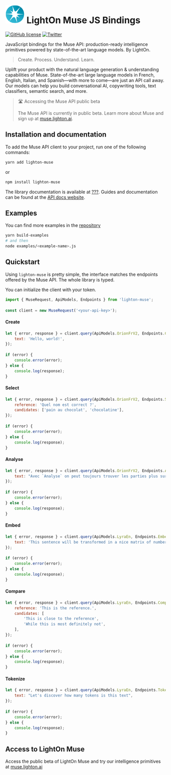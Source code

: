 # <img src="assets/lighton_small.png" width=60/> LightOn Muse JS Bindings

[![GitHub license](https://img.shields.io/badge/license-MIT-blue.svg)](LICENSE) [![Twitter](https://img.shields.io/twitter/follow/LightOnIO?style=social)](https://twitter.com/LightOnIO)

JavaScript bindings for the Muse API: production-ready intelligence primitives powered by state-of-the-art language models. By LightOn.

> Create. Process. Understand. Learn.

Uplift your product with the natural language generation & understanding capabilities of Muse. State-of-the-art large language models in French, English, Italian, and Spanish—with more to come—are just an API call away. Our models can help you build conversational AI, copywriting tools, text classifiers, semantic search, and more.

> 🛣️ Accessing the Muse API public beta
>
> The Muse API is currently in public beta. Learn more about Muse and sign up at [muse.lighton.ai](https://muse.lighton.ai/).

## Installation and documentation

To add the Muse API client to your project, run one of the following commands:

```bash
yarn add lighton-muse
```

or

```bash
npm install lighton-muse
```

<!-- TODO: add link to docs -->

The library documentation is available at [???](???.lighton.ai).
Guides and documentation can be found at the [API docs website](https://muse-docs.lighton.ai).

## Examples

You can find more examples in the [repository](https://github.com/lightonai/lightonmuse/blob/master/examples/)

```bash
yarn build-examples
# and then
node examples/<example-name>.js
```

## Quickstart

Using `lighton-muse` is pretty simple, the interface matches the endpoints offered by the Muse API. The whole library is typed.

You can initialize the client with your token.

```js
import { MuseRequest, ApiModels, Endpoints } from 'lighton-muse';

const client = new MuseRequest('<your-api-key>');
```

#### Create

```js
let { error, response } = client.query(ApiModels.OrionFrV2, Endpoints.Create, {
	text: 'Hello, world!',
});

if (error) {
	console.error(error);
} else {
	console.log(response);
}
```

#### Select

```js
let { error, response } = client.query(ApiModels.OrionFrV2, Endpoints.Select, {
	reference: 'Quel nom est correct ?',
	candidates: ['pain au chocolat', 'chocolatine'],
});

if (error) {
	console.error(error);
} else {
	console.log(response);
}
```

#### Analyse

```js
let { error, response } = client.query(ApiModels.OrionFrV2, Endpoints.Analyse, {
	text: "Avec `Analyse` on peut toujours trouver les parties plus surprenantes d'une phrase.",
});

if (error) {
	console.error(error);
} else {
	console.log(response);
}
```

#### Embed

```js
let { error, response } = client.query(ApiModels.LyraEn, Endpoints.Embed, {
	text: 'This sentence will be transformed in a nice matrix of numbers.',
});

if (error) {
	console.error(error);
} else {
	console.log(response);
}
```

#### Compare

```js
let { error, response } = client.query(ApiModels.LyraEn, Endpoints.Compare, {
	reference: 'This is the reference.',
	candidates: [
		'This is close to the reference',
		'While this is most definitely not',
	],
});

if (error) {
	console.error(error);
} else {
	console.log(response);
}
```

#### Tokenize

```js
let { error, response } = client.query(ApiModels.LyraEn, Endpoints.Tokenize, {
	text: "Let's discover how many tokens is this text",
});

if (error) {
	console.error(error);
} else {
	console.log(response);
}
```

## Access to LightOn Muse

Access the public beta of LightOn Muse and try our intelligence primitives at [muse.lighton.ai](https://muse.lighton.ai/)

